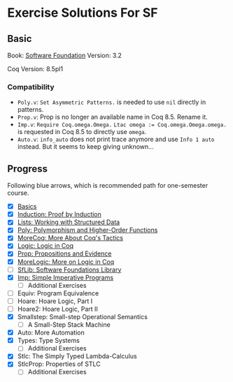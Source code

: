 # Exercise Solutions For SF

## Basic

Book: [Software Foundation](https://www.cis.upenn.edu/~bcpierce/sf/current/)
Version: 3.2

Coq Version: 8.5pl1

### Compatibility

- `Poly.v`: `Set Asymmetric Patterns.` is needed to use `nil` directly in patterns.
- `Prop.v`: Prop is no longer an available name in Coq 8.5. Rename it.
- `Imp.v`:
`Require Coq.omega.Omega.`
`Ltac omega := Coq.omega.Omega.omega.`
is requested in Coq 8.5 to directly use `omega`.
- `Auto.v`: `info_auto` does not print trace anymore and use `Info 1 auto` instead. But it seems to keep giving unknown...

## Progress

Following blue arrows, which is recommended path for one-semester course.

- [x] [Basics](./exercises/Basics.v)
- [x] [Induction: Proof by Induction](./exercises/Induction.v)
- [x] [Lists: Working with Structured Data](./exercises/Lists.v)
- [x] [Poly: Polymorphism and Higher-Order Functions](./exercises/Poly.v)
- [x] [MoreCoq: More About Coq's Tactics](./exercises/MoreCoq.v)
- [x] [Logic: Logic in Coq](./exercises/Logic.v)
- [x] [Prop: Propositions and Evidence](./exercises/Prop1.v)
- [x] [MoreLogic: More on Logic in Coq](./exercises/MoreLogic.v)
- [ ] [SfLib: Software Foundations Library](./exercises/SfLib.v)
- [x] [Imp: Simple Imperative Programs](./exercises/Imp.v)
  - [ ] Additional Exercises
- [ ] Equiv: Program Equivalence
- [ ] Hoare: Hoare Logic, Part I
- [ ] Hoare2: Hoare Logic, Part II
- [x] Smallstep: Small-step Operational Semantics
  - [ ] A Small-Step Stack Machine
- [x] Auto: More Automation
- [x] Types: Type Systems
  - [ ] Additional Exercises
- [x] Stlc: The Simply Typed Lambda-Calculus
- [x] StlcProp: Properties of STLC
  - [ ] Additional Exercises
